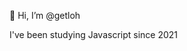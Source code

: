 👋 Hi, I’m @getloh

I've been studying Javascript since 2021


<!---
getloh/getloh is a ✨ special ✨ repository because its `README.md` (this file) appears on your GitHub profile.
You can click the Preview link to take a look at your changes.
--->
